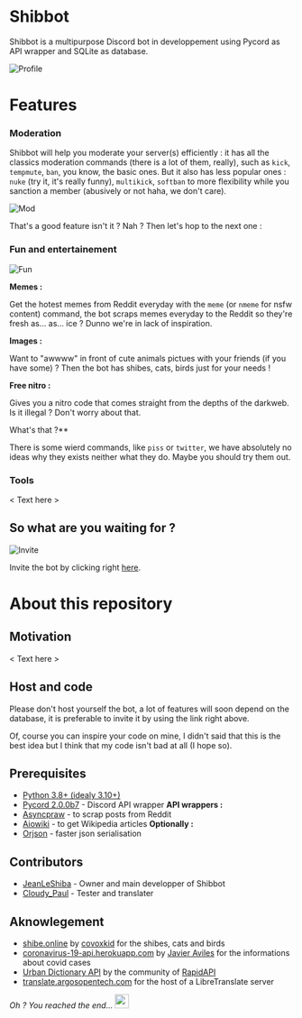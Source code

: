# ****Shibbot****

Shibbot is a multipurpose Discord bot in developpement using Pycord as API wrapper and SQLite as database.

![Profile](https://camo.githubusercontent.com/52bc9a001b2806c730ed2bcf1de48619379dea46a6417e75136da4d11dd5a8b2/68747470733a2f2f6d656469612e646973636f72646170702e6e65742f6174746163686d656e74732f3836303935383733333534363638343432392f3937303033353736383830343338303730332f756e6b6e6f776e2e706e67)

# Features

### Moderation

Shibbot will help you moderate your server(s) efficiently : it has all the classics moderation commands (there is a lot of them, really), such as `kick`, `tempmute`, `ban`, you know, the basic ones.
But it also has less popular ones : `nuke` (try it, it's really funny), `multikick`, `softban` to more flexibility while you sanction a member (abusively or not haha, we don't care).

![Mod](https://media.discordapp.net/attachments/955511076261347369/981661183750852658/mod.png)

That's a good feature isn't it ? Nah ?
Then let's hop to the next one :

### Fun and entertainement

![Fun](https://media.discordapp.net/attachments/955511076261347369/981661184249978880/images.png)

**Memes :**

Get the hotest memes from Reddit everyday with the `meme` (or `nmeme` for nsfw content) command, the bot scraps memes everyday to the Reddit so they're fresh as... as... ice ? Dunno we're in lack of inspiration.

**Images :**

Want to "awwww" in front of cute animals pictues with your friends (if you have some) ? Then the bot has shibes, cats, birds just for your needs !

**Free nitro :**

Gives you a nitro code that comes straight from the depths of the darkweb. Is it illegal ? Don't worry about that.

What's that ?**

There is some wierd commands, like `piss` or `twitter`, we have absolutely no ideas why they exists neither what they do. Maybe you should try them out.

### Tools

< Text here >

## So what are you waiting for ?

![Invite](https://media.discordapp.net/attachments/955511076261347369/981661184002494464/you_shloud.jpg)

Invite the bot by clicking right [here](https://discord.com/api/oauth2/authorize?client_id=838922957547765801&permissions=8&scope=bot%20applications.commands).

# About this repository

## Motivation

< Text here >

## Host and code

Please don't host yourself the bot, a lot of features will soon depend on the database, it is preferable to invite it by using the link right above.

Of, course you can inspire your code on mine, I didn't said that this is the best idea but I think that my code isn't bad at all (I hope so).

## Prerequisites

- [Python 3.8+ (idealy 3.10+)](https://python.org)
- [Pycord 2.0.0b7](https://pycord.dev) - Discord API wrapper
**API wrappers :**
- [Asyncpraw](https://pypi.org/project/asyncpraw/) - to scrap posts from Reddit
- [Aiowiki](https://github.com/Gelbpunkt/aiowiki) - to get Wikipedia articles
**Optionally :**
- [Orjson](https://pypi.org/project/orjson/) - faster json serialisation

## Contributors

- [JeanLeShiba](https://github.com/JeanLeShiba) - Owner and main developper of Shibbot
- [Cloudy_Paul](https://github.com/Cloudy-Paul) - Tester and translater

## Aknowlegement

- [shibe.online](https://shibe.online) by [covoxkid](https://twitter.com/covoxkid) for the shibes, cats and birds
- [coronavirus-19-api.herokuapp.com](https://coronavirus-19-api.herokuapp.com) by [Javier Aviles](https://github.com/javieraviles) for the informations about covid cases
- [Urban Dictionary API](https://rapidapi.com/community/api/urban-dictionary) by the community of [RapidAPI](rapidapi.com)
- [translate.argosopentech.com](https://translate.argosopentech.com) for the host of a LibreTranslate server

*Oh ? You reached the end...* <img src="https://cdn.discordapp.com/emojis/836308954601750578.webp?size=96" width="25px">
